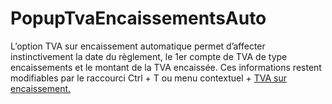 # PopupTvaEncaissementsAuto


L’option TVA sur encaissement 
 automatique permet d’affecter instinctivement la date du règlement, 
 le 1er compte de TVA de type 
 encaissements et le montant de la TVA encaissée. Ces informations restent 
 modifiables par le raccourci Ctrl + T 
 ou menu contextuel + [TVA sur encaissement.](PopupTvaEncaissements.md)



